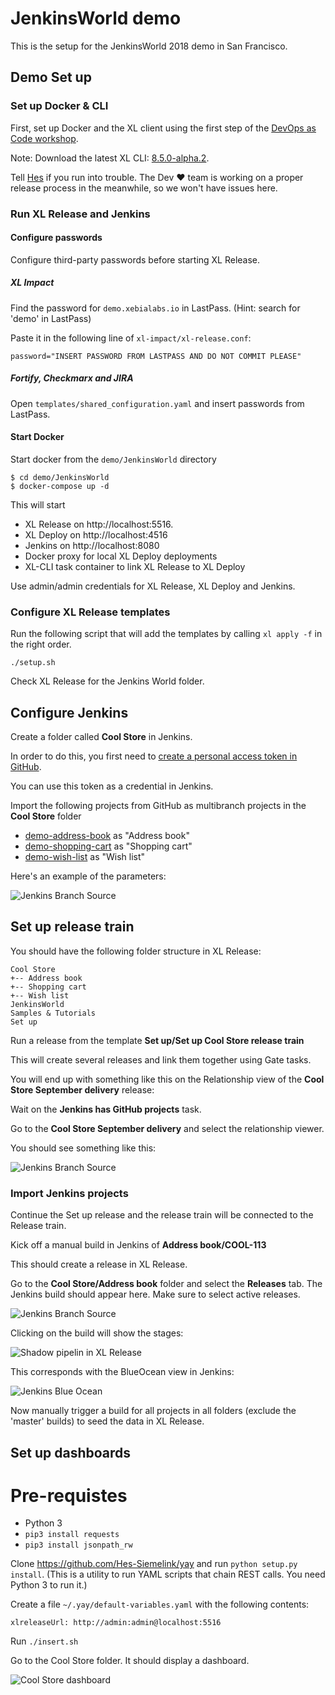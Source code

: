 # JenkinsWorld demo

This is the setup for the JenkinsWorld 2018 demo in San Francisco.

## Demo Set up

### Set up Docker & CLI

First, set up Docker and the XL client using the first step of the [DevOps as Code workshop](https://github.com/xebialabs/devops-as-code-demo/tree/workshop-1/workshop).

Note: Download the latest XL CLI: [8.5.0-alpha.2](https://s3.amazonaws.com/xl-cli/bin/8.5.0-alpha.2/darwin-amd64/xl). 

Tell [Hes](mailto:hsiemelink@xebialabs.com) if you run into trouble. The Dev ♥︎ team is working on a proper release process in the meanwhile, so we won't have issues here.

### Run XL Release and Jenkins

#### Configure passwords

Configure third-party passwords before starting XL Release.

##### XL Impact

Find the password for `demo.xebialabs.io` in LastPass. (Hint: search for 'demo' in LastPass)

Paste it in the following line of `xl-impact/xl-release.conf`:

    password="INSERT PASSWORD FROM LASTPASS AND DO NOT COMMIT PLEASE"

##### Fortify, Checkmarx and JIRA

Open `templates/shared_configuration.yaml` and insert passwords from LastPass.

#### Start Docker
Start docker from the `demo/JenkinsWorld` directory

    $ cd demo/JenkinsWorld
    $ docker-compose up -d

This will start

* XL Release on http://localhost:5516.
* XL Deploy on http://localhost:4516
* Jenkins on http://localhost:8080
* Docker proxy for local XL Deploy deployments
* XL-CLI task container to link XL Release to XL Deploy

Use admin/admin credentials for XL Release, XL Deploy and Jenkins.

### Configure XL Release templates

Run the following script that will add the templates by calling `xl apply -f` in the right order.

    ./setup.sh

Check XL Release for the Jenkins World folder.

## Configure Jenkins

Create a folder called **Cool Store** in Jenkins.

In order to do this, you first need to [create a personal access token in GitHub](https://github.com/settings/tokens).

You can use this token as a credential in Jenkins.

Import the following projects from GitHub as multibranch projects in the **Cool Store** folder

* [demo-address-book](https://github.com/xebialabs/demo-address-book) as "Address book"
* [demo-shopping-cart](https://github.com/xebialabs/demo-shopping-cart) as "Shopping cart"
* [demo-wish-list](https://github.com/xebialabs/demo-wish-list) as "Wish list"

Here's an example of the parameters:

![Jenkins Branch Source](doc/jenkins-branch-source.png)

## Set up release train

You should have the following folder structure in XL Release:

    Cool Store
    +-- Address book
    +-- Shopping cart
    +-- Wish list
    JenkinsWorld
    Samples & Tutorials
    Set up

Run a release from the template **Set up/Set up Cool Store release train**

This will create several releases and link them together using Gate tasks.

You will end up with something like this on the Relationship view of the **Cool Store September delivery** release:

Wait on the **Jenkins has GitHub projects** task.

Go to the **Cool Store September delivery** and select the relationship viewer. 

You should see something like this:

![Jenkins Branch Source](doc/cool-store-relations-up-to-features.png)


### Import Jenkins projects

Continue the Set up release and the release train will be connected to the Release train.

Kick off a manual build in Jenkins of **Address book/COOL-113**

This should create a release in XL Release.

Go to the **Cool Store/Address book** folder and select the **Releases** tab. The Jenkins build should appear here. Make sure to select active releases.

![Jenkins Branch Source](doc/jenkins-build-running.png)

Clicking on the build will show the stages:

![Shadow pipelin in XL Release](doc/jenkins-shadow-pipeline.png)

This corresponds with the BlueOcean view in Jenkins:

![Jenkins Blue Ocean](doc/jenkins-blue-ocean.png)

Now manually trigger a build for all projects in all folders (exclude the 'master' builds) to seed the data in XL Release.

## Set up dashboards

# Pre-requistes

* Python 3
* `pip3 install requests`
* `pip3 install jsonpath_rw`

Clone https://github.com/Hes-Siemelink/yay and run `python setup.py install`. (This is a utility to run YAML scripts that chain REST calls. You need Python 3 to run it.)

Create a file `~/.yay/default-variables.yaml` with the following contents:

    xlreleaseUrl: http://admin:admin@localhost:5516
    
Run `./insert.sh`

Go to the Cool Store folder. It should display a dashboard.

![Cool Store dashboard](doc/cool-store-dashboard.png)
